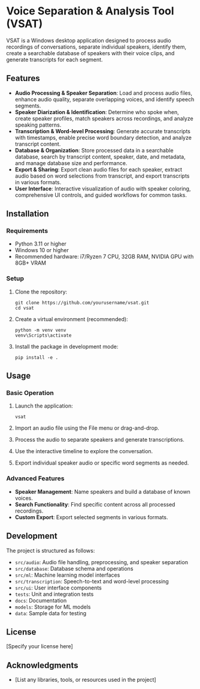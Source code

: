 # Voice Separation & Analysis Tool (VSAT)

VSAT is a Windows desktop application designed to process audio recordings of conversations, separate individual speakers, identify them, create a searchable database of speakers with their voice clips, and generate transcripts for each segment.

## Features

- **Audio Processing & Speaker Separation**: Load and process audio files, enhance audio quality, separate overlapping voices, and identify speech segments.
- **Speaker Diarization & Identification**: Determine who spoke when, create speaker profiles, match speakers across recordings, and analyze speaking patterns.
- **Transcription & Word-level Processing**: Generate accurate transcripts with timestamps, enable precise word boundary detection, and analyze transcript content.
- **Database & Organization**: Store processed data in a searchable database, search by transcript content, speaker, date, and metadata, and manage database size and performance.
- **Export & Sharing**: Export clean audio files for each speaker, extract audio based on word selections from transcript, and export transcripts in various formats.
- **User Interface**: Interactive visualization of audio with speaker coloring, comprehensive UI controls, and guided workflows for common tasks.

## Installation

### Requirements

- Python 3.11 or higher
- Windows 10 or higher
- Recommended hardware: i7/Ryzen 7 CPU, 32GB RAM, NVIDIA GPU with 8GB+ VRAM

### Setup

1. Clone the repository:
   ```
   git clone https://github.com/yourusername/vsat.git
   cd vsat
   ```

2. Create a virtual environment (recommended):
   ```
   python -m venv venv
   venv\Scripts\activate
   ```

3. Install the package in development mode:
   ```
   pip install -e .
   ```

## Usage

### Basic Operation

1. Launch the application:
   ```
   vsat
   ```

2. Import an audio file using the File menu or drag-and-drop.

3. Process the audio to separate speakers and generate transcriptions.

4. Use the interactive timeline to explore the conversation.

5. Export individual speaker audio or specific word segments as needed.

### Advanced Features

- **Speaker Management**: Name speakers and build a database of known voices.
- **Search Functionality**: Find specific content across all processed recordings.
- **Custom Export**: Export selected segments in various formats.

## Development

The project is structured as follows:

- `src/audio`: Audio file handling, preprocessing, and speaker separation
- `src/database`: Database schema and operations
- `src/ml`: Machine learning model interfaces
- `src/transcription`: Speech-to-text and word-level processing
- `src/ui`: User interface components
- `tests`: Unit and integration tests
- `docs`: Documentation
- `models`: Storage for ML models
- `data`: Sample data for testing

## License

[Specify your license here]

## Acknowledgments

- [List any libraries, tools, or resources used in the project] 